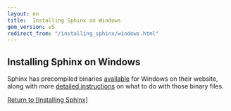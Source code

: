 ```yaml
---
layout: en
title:  Installing Sphinx on Windows
gem_version: v5
redirect_from: "/installing_sphinx/windows.html"
---
```


## Installing Sphinx on Windows

Sphinx has precompiled binaries [available](http://sphinxsearch.com/downloads/curent/) for Windows on their website, along with more [detailed instructions](http://sphinxsearch.com/docs/current.html#installing-windows) on what to do with those binary files.

[Return to [Installing Sphinx]](/thinking-sphinx/installing_sphinx.html)
